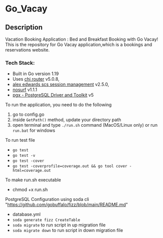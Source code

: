 # Go_Vacay

## Description

Vacation Booking Application : Bed and Breakfast Booking with Go Vacay! 
This is the repository for Go Vacay application,which is a bookings and reservations website.

### Tech Stack:

- Built in Go version 1.19  
- Uses [chi router](https://github.com/go-chi/chi) v5.0.8, 
- [alex edwards scs session management](https://github.com/alexedwards/scs) v2.5.0, 
- [nosurf](https://github.com/justinas/nosurf) v1.1.1
- [pgx - PostgreSQL Driver and Toolkit](https://github.com/jackc/pgx) v5


To run the application, you need to do the following
1. go to config.go
2. inside `GetPath()` method, update your directory path
3. open terminal and type `./run.sh` command (MacOS/Linux only) or run `run.bat` for windows

To run test file
- `go test`
- `go test -v`
- `go test -cover`
- `go test -coverprofile=coverage.out && go tool cover -html=coverage.out`

To make run.sh executable
- chmod +x run.sh

PostgreSQL Configuration using soda cli "https://github.com/gobuffalo/fizz/blob/main/README.md"
- database.yml
- `soda generate fizz CreateTable`
- `soda migrate` to run script in up migration file
- `soda migrate down` to run script in down migration file




